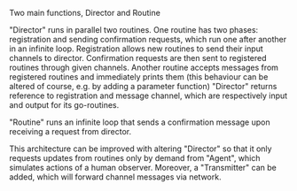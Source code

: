 Two main functions, Director and Routine

"Director" runs in parallel two routines.
One routine has two phases: registration and sending confirmation requests, which run one after another in an infinite loop.
  Registration allows new routines to send their input channels to director. Confirmation requests are then sent to registered routines through given channels.
Another routine accepts messages from registered routines and immediately prints them (this behaviour can be altered of course, e.g. by adding a parameter function)
"Director" returns reference to registration and message channel, which are respectively input and output for its go-routines.

"Routine" runs an infinite loop that sends a confirmation message upon receiving a request from director.

This architecture can be improved with altering "Director" so that it only requests updates from routines only by demand from "Agent", which
simulates actions of a human observer. Moreover, a "Transmitter" can be added, which will forward channel messages via network.

